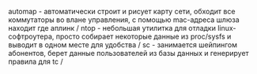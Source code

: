 automap - автоматически строит и рисует карту сети, обходит все коммутаторы во влане управления, с помощью mac-адреса шлюза находит где аплинк /
ntop - небольшая утилитка для отладки linux-софтроутера, просто собирает некоторые данные из proc/sysfs и выводит в одном месте для удобства /
sc - занимается шейпингом абонентов, берет данные пользователей из базы данных и генерирует правила для tc /
